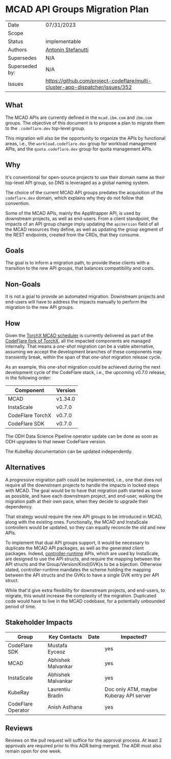# MCAD API Groups Migration Plan

|                |                                                                              |
| -------------- | ---------------------------------------------------------------------------- |
| Date           | 07/31/2023                                                                   |
| Scope          |                                                                              |
| Status         | implementable                                                                |
| Authors        | [Antonin Stefanutti](@astefanutti)                                           |
| Supersedes     | N/A                                                                          |
| Superseded by: | N/A                                                                          |
| Issues         | https://github.com/project-codeflare/multi-cluster-app-dispatcher/issues/352 |

## What

The MCAD APIs are currently defined in the `mcad.ibm.com` and `ibm.com` groups.
The objective of this document is to propose a plan to migrate them to the `.codeflare.dev` top-level group.

This migration will also be the opportunity to organize the APIs by functional areas, i.e., the `workload.codeflare.dev` group for workload management APIs, and the `quota.codeflare.dev` group for quota management APIs.

## Why

It's conventional for open-source projects to use their domain name as their top-level API group, so DNS is leveraged as a global naming system.

The choice of the current MCAD API groups predates the acquisition of the `codeflare.dev` domain, which explains why they do not follow that convention.

Some of the MCAD APIs, mainly the AppWrapper API, is used by downstream projects, as well as end-users.
From a client standpoint, the impacts of an API group change imply updating the `apiVersion` field of all the MCAD resources they define, as well as updating the group segment of the REST endpoints, created from the CRDs, that they consume.

## Goals

The goal is to inform a migration path, to provide these clients with a transition to the new API groups, that balances compatibility and costs.

## Non-Goals

It is not a goal to provide an automated migration.
Downstream projects and end-users will have to address the impacts manually to perform the migration to the new API groups.

## How

Given the [TorchX MCAD scheduler](https://pytorch.org/torchx/latest/schedulers/kubernetes_mcad.html) is currently delivered as part of the [CodeFlare fork of TorchX](https://github.com/project-codeflare/torchx), all the impacted components are managed internally.
That means a _one-shot_ migration can be a viable alternative, assuming we accept the development branches of these components may transiently break, within the  span of that _one-shot_ migration release cycle.

As an example, this _one-shot_ migration could be achieved during the next development cycle of the CodeFlare stack, i.e., the upcoming v0.7.0 release, in the following order:

| Component        | Version |
| ---------------- | ------- |
| MCAD             | v1.34.0 |
| InstaScale       | v0.7.0  |
| CodeFlare TorchX | v0.7.0  |
| CodeFlare SDK    | v0.7.0  |

The ODH Data Science Pipeline operator update can be done as soon as ODH upgrades to that newer CodeFlare version.

The KubeRay documentation can be updated independently.

## Alternatives

A _progressive_ migration path could be implemented, i.e., one that does not require all the downstream projects to handle the impacts in locked steps with MCAD.
The goal would be to have that migration path started as soon as possible, and have each downstream project, and end-user, walking the migration path at their own pace, when they decide to upgrade their dependency.

That strategy would require the new API groups to be introduced in MCAD, along with the existing ones.
Functionally, the MCAD and InstaScale controllers would be updated, so they can equally reconcile the old and new APIs.

To implement that dual API groups support, it would be necessary to duplicate the MCAD API packages, as well as the generated client packages.
Indeed, [controller-runtime](https://github.com/kubernetes-sigs/controller-runtime) APIs, which are used by InstaScale, are designed to use the API structs, and require the mapping between the API structs and the Group/Version/Kind(GVK)s to be a bijection.
Otherwise stated, controller-runtime mandates the scheme holding the mapping between the API structs and the GVKs to have a single GVK entry per API struct.

While that'd give extra flexibility for downstream projects, and end-users, to migrate, this would increase the complexity of the migration.
Duplicated code would have to live in the MCAD codebase, for a potentially unbounded period of time.

## Stakeholder Impacts

| Group              | Key Contacts       | Date | Impacted?                              |
| ------------------ | ------------------ | ---- | -------------------------------------- |
| CodeFlare SDK      | Mustafa Eyceoz     |      | yes                                    |
| MCAD               | Abhishek Malvankar |      | yes                                    |
| InstaScale         | Abhishek Malvankar |      | yes                                    |
| KubeRay            | Laurentiu Bradin   |      | Doc only ATM, maybe Kuberay API server |
| CodeFlare Operator | Anish Asthana      |      | yes                                    |

## Reviews

Reviews on the pull request will suffice for the approval process.
At least 2 approvals are required prior to this ADR being merged.
The ADR must also remain open for one week.

